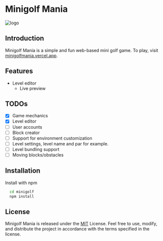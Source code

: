 # Minigolf Mania

![logo](https://github.com/LCmaster/minigolf/assets/930046/74666a39-84b5-4d60-8120-79c0f4ee9211)

## Introduction

Minigolf Mania is a simple and fun web-based mini golf game.
To play, visit [minigolfmania.vercel.app](https://minigolfmania.vercel.app/).

## Features

- Level editor
  - Live preview

## TODOs

- [x] Game mechanics
- [x] Level editor
- [ ] User accounts
- [ ] Block creator
- [ ] Support for environment customization
- [ ] Level settings, level name and par for example.
- [ ] Level bundling support
- [ ] Moving blocks/obstacles

## Installation

Install with npm

```bash
  cd minigolf
  npm install
```

## License

Minigolf Mania is released under the [MIT](https://choosealicense.com/licenses/mit/) License. Feel free to use, modify, and distribute the project in accordance with the terms specified in the license.
